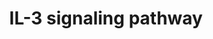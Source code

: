 ---
annotations:
- type: Pathway Ontology
  value: interleukin-3 signaling pathway
authors:
- MaintBot
- Mkutmon
- Eweitz
description: 'Interleukin-3 belongs to a family of cytokines, which includes IL-5
  and GM-CSF. It signals through a receptor complex comprising of an IL-3 specific
  IL-3 receptor alpha subunit (IL3RA) and a common beta chain, which is shared between
  all members of this cytokine family. Binding of IL-3 to IL3RA recruits the beta
  chain to the complex, which activates the JAK/STAT, MAPK and PI 3-kinase signaling
  modules.  Source: NetPath http://www.netpath.org/pathways?path_id=NetPath_15'
last-edited: 2021-05-23
organisms:
- Gallus gallus
redirect_from:
- /index.php/Pathway:WP800
- /instance/WP800
schema-jsonld:
- '@context': https://schema.org/
  '@id': https://wikipathways.github.io/pathways/WP800.html
  '@type': Dataset
  creator:
    '@type': Organization
    name: WikiPathways
  description: 'Interleukin-3 belongs to a family of cytokines, which includes IL-5
    and GM-CSF. It signals through a receptor complex comprising of an IL-3 specific
    IL-3 receptor alpha subunit (IL3RA) and a common beta chain, which is shared between
    all members of this cytokine family. Binding of IL-3 to IL3RA recruits the beta
    chain to the complex, which activates the JAK/STAT, MAPK and PI 3-kinase signaling
    modules.  Source: NetPath http://www.netpath.org/pathways?path_id=NetPath_15'
  keywords:
  - BCL2
  - PIK3R2
  - CBL
  - BAD
  - SOCS3
  - SELP
  - MAP2K1
  - MRAS
  - MAPK14
  - MAPK3
  - GRB2
  - RCJMB04_19o18
  - SPI1
  - RXRA
  - ATF1
  - RCJMB04_5a10
  - FYN
  - BAX
  - JAK2
  - RARA
  - PRKCB
  - MAPK8
  - CREB1
  - RAC1
  - SOS1
  - VCL
  - ID1
  - STAT5B
  - VAV1
  - KCNIP3
  - GSK3B
  - CHEK1
  - INPP5D
  - GNB2L1
  - BIRC5
  - FCER2
  - MATK
  - IL3
  - GATA2
  - PTK2
  - IL3RA
  - TEC
  - YWHAB
  - RCJMB04_11l21
  - ATF2
  - RAF1
  - RCJMB04_17i9
  - CISH
  - FES
  - MAPKAPK2
  - CDC42
  - PXN
  - BCL2L11
  - GAB2
  - MMP9
  - CRK
  - MMP2
  - KRAS
  - RPS6KB2
  - FOXO1A
  - PRKACA
  - MAPK7
  - PAK1
  - HRAS
  - HCK
  - PPP2CA
  - CSF2RB
  - GAB1
  - SRC
  - BCL2L1
  - SLC2A1
  - SHC1
  - CRKL
  - Gene Symbol
  - MAPK1
  - HSPB1
  - TNFRSF1B
  - PIK3R1
  - LYN
  - NFKB1
  - PIK3CD
  - MAPK9
  - SOCS2
  - GATA1
  - TYK2
  - AKT1
  - RAP1A
  - RAC2
  - GSK3A
  - PIK3CA
  - STAT3
  - YWHAQ
  - PTPN11
  - DNM1
  - PILRB
  - RAPGEF1
  - STAT5A
  - JAK1
  - BMX
  - LCK
  - STAT6
  - PTPN6
  license: CC0
  name: IL-3 signaling pathway
seo: CreativeWork
title: IL-3 signaling pathway
wpid: WP800
---